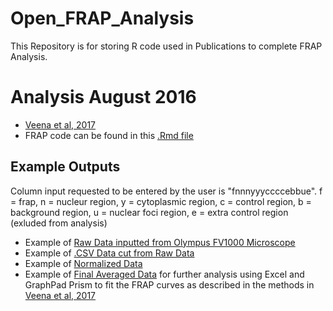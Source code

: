 # Open_FRAP_Analysis
This Repository is for storing R code used in Publications to complete FRAP Analysis.

# Analysis August 2016 
- [Veena et al, 2017](http://www.biorxiv.org/content/early/2017/03/15/116822)
- FRAP code can be found in this [.Rmd file](https://github.com/ahofmann4/Open_FRAP_Analysis/blob/master/FRAP_Analysis_NuclearFoci_v.12.08.2016.Rmd)

## Example Outputs
Column input requested to be entered by the user is "fnnnyyyccccebbue". f = frap, n = nucleur region, y = cytoplasmic region, c = control region, b = background region, u = nuclear foci region, e = extra control region (exluded from analysis)
- Example of [Raw Data inputted from Olympus FV1000 Microscope](https://github.com/ahofmann4/Open_FRAP_Analysis/blob/master/hos2mms-nufoci-01_09182016223352_d7.xls)
- Example of [.CSV Data cut from Raw Data](https://github.com/ahofmann4/Open_FRAP_Analysis/blob/master/hos2mms-nufoci-01_09182016223352_d7.xlsCut.csv)
- Example of [Normalized Data](https://github.com/ahofmann4/Open_FRAP_Analysis/blob/master/hos2mms-nufoci-01_09182016223352_d7.xlsCut.csvNorm100.csv)
- Example of [Final Averaged Data](https://github.com/ahofmann4/Open_FRAP_Analysis/blob/master/hos2mms-nufoci-01_09182016223352_d7.xlsCut.csvFinal.csv) for further analysis using Excel and GraphPad Prism to fit the FRAP curves as described in the methods in [Veena et al, 2017](http://www.biorxiv.org/content/early/2017/03/15/116822)

